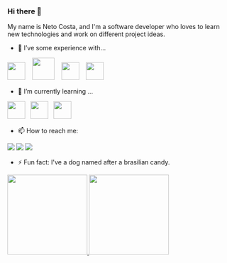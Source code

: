 ### Hi there 👋

My name is Neto Costa, and I'm a software developer who loves to learn new technologies and work on different project ideas.

- 📜 I’ve some experience with...
  
<img loading="lazy" src="https://cdn.jsdelivr.net/gh/devicons/devicon/icons/go/go-original-wordmark.svg" width="40" height="40"/>&nbsp;&nbsp;&nbsp;
<img loading="lazy" src="https://cdn.jsdelivr.net/gh/devicons/devicon/icons/nodejs/nodejs-original-wordmark.svg" width="50" height="50"/>&nbsp;&nbsp;&nbsp;
<img loading="lazy" src="https://cdn.jsdelivr.net/gh/devicons/devicon/icons/vuejs/vuejs-original-wordmark.svg" width="40" height="40"/>&nbsp;&nbsp;&nbsp;
<img loading="lazy" src="https://cdn.jsdelivr.net/gh/devicons/devicon/icons/php/php-original.svg" width="40" height="40"/>&nbsp;&nbsp;&nbsp;

- 🌱 I’m currently learning ...

<img loading="lazy" src="https://cdn.jsdelivr.net/gh/devicons/devicon/icons/go/go-original-wordmark.svg" width="40" height="40"/>&nbsp;&nbsp;&nbsp;<img loading="lazy" src="https://cdn.jsdelivr.net/gh/devicons/devicon/icons/python/python-plain.svg" width="40" height="40"/>&nbsp;&nbsp;&nbsp;<img color="blue" loading="lazy" src="https://cdn.jsdelivr.net/gh/devicons/devicon/icons/rust/rust-plain.svg" width="40" height="40"/>

- 📫 How to reach me:
<div>
  <a href = "mailto:neto_costa_1809@hotmail.com"><img loading="lazy" src="https://img.shields.io/badge/Gmail-D14836?style=for-the-badge&logo=gmail&logoColor=white" target="_blank"></a>
  <a href = "https://twitter.com/costanetodev"><img loading="lazy" src="https://img.shields.io/badge/Twitter-1DA1F2?style=for-the-badge&logo=twitter&logoColor=white" target="_blank"></a>
  <a href="https://www.linkedin.com/in/costa-neto" target="_blank"><img loading="lazy" src="https://img.shields.io/badge/-LinkedIn-%230077B5?style=for-the-badge&logo=linkedin&logoColor=white" target="_blank"></a>   
</div>

- ⚡ Fun fact:
    I've a dog named after a brasilian candy.


<div>
<a href="https://github.com/costa-neto">
<img loading="lazy" height="180em" src="https://github-readme-stats.vercel.app/api/top-langs/?username=costa-neto&layout=compact&langs_count=7&theme=dracula"/>
<img loading="lazy" height="180em" src="https://github-readme-stats.vercel.app/api?username=costa-neto&show_icons=true&theme=dracula&include_all_commits=true&count_private=true"/>
</div>



